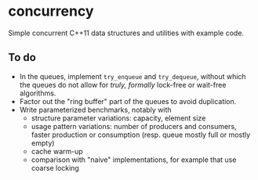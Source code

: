 # concurrency
Simple concurrent C++11 data structures and utilities with example code.

## To do
*   In the queues, implement `try_enqueue` and `try_dequeue`, without which the queues do not allow for *truly, formally* lock-free or wait-free algorithms.
*   Factor out the "ring buffer" part of the queues to avoid duplication.
*   Write parameterized benchmarks, notably with
    *   structure parameter variations: capacity, element size
    *   usage pattern variations: number of producers and consumers, faster production or consumption (resp. queue mostly full or mostly empty)
    *   cache warm-up
    *   comparison with "naive" implementations, for example that use coarse locking
